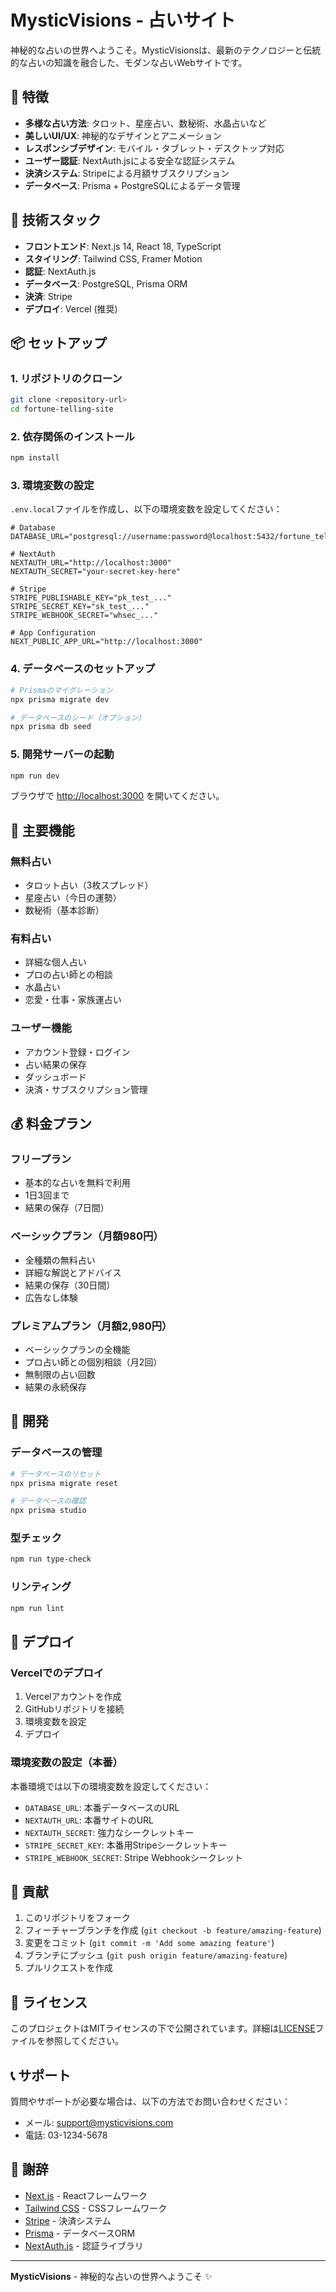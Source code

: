 # MysticVisions - 占いサイト

神秘的な占いの世界へようこそ。MysticVisionsは、最新のテクノロジーと伝統的な占いの知識を融合した、モダンな占いWebサイトです。

## 🌟 特徴

- **多様な占い方法**: タロット、星座占い、数秘術、水晶占いなど
- **美しいUI/UX**: 神秘的なデザインとアニメーション
- **レスポンシブデザイン**: モバイル・タブレット・デスクトップ対応
- **ユーザー認証**: NextAuth.jsによる安全な認証システム
- **決済システム**: Stripeによる月額サブスクリプション
- **データベース**: Prisma + PostgreSQLによるデータ管理

## 🚀 技術スタック

- **フロントエンド**: Next.js 14, React 18, TypeScript
- **スタイリング**: Tailwind CSS, Framer Motion
- **認証**: NextAuth.js
- **データベース**: PostgreSQL, Prisma ORM
- **決済**: Stripe
- **デプロイ**: Vercel (推奨)

## 📦 セットアップ

### 1. リポジトリのクローン

```bash
git clone <repository-url>
cd fortune-telling-site
```

### 2. 依存関係のインストール

```bash
npm install
```

### 3. 環境変数の設定

`.env.local`ファイルを作成し、以下の環境変数を設定してください：

```env
# Database
DATABASE_URL="postgresql://username:password@localhost:5432/fortune_telling_db"

# NextAuth
NEXTAUTH_URL="http://localhost:3000"
NEXTAUTH_SECRET="your-secret-key-here"

# Stripe
STRIPE_PUBLISHABLE_KEY="pk_test_..."
STRIPE_SECRET_KEY="sk_test_..."
STRIPE_WEBHOOK_SECRET="whsec_..."

# App Configuration
NEXT_PUBLIC_APP_URL="http://localhost:3000"
```

### 4. データベースのセットアップ

```bash
# Prismaのマイグレーション
npx prisma migrate dev

# データベースのシード（オプション）
npx prisma db seed
```

### 5. 開発サーバーの起動

```bash
npm run dev
```

ブラウザで [http://localhost:3000](http://localhost:3000) を開いてください。

## 🎯 主要機能

### 無料占い
- タロット占い（3枚スプレッド）
- 星座占い（今日の運勢）
- 数秘術（基本診断）

### 有料占い
- 詳細な個人占い
- プロの占い師との相談
- 水晶占い
- 恋愛・仕事・家族運占い

### ユーザー機能
- アカウント登録・ログイン
- 占い結果の保存
- ダッシュボード
- 決済・サブスクリプション管理

## 💰 料金プラン

### フリープラン
- 基本的な占いを無料で利用
- 1日3回まで
- 結果の保存（7日間）

### ベーシックプラン（月額980円）
- 全種類の無料占い
- 詳細な解説とアドバイス
- 結果の保存（30日間）
- 広告なし体験

### プレミアムプラン（月額2,980円）
- ベーシックプランの全機能
- プロ占い師との個別相談（月2回）
- 無制限の占い回数
- 結果の永続保存

## 🔧 開発

### データベースの管理

```bash
# データベースのリセット
npx prisma migrate reset

# データベースの確認
npx prisma studio
```

### 型チェック

```bash
npm run type-check
```

### リンティング

```bash
npm run lint
```

## 📱 デプロイ

### Vercelでのデプロイ

1. Vercelアカウントを作成
2. GitHubリポジトリを接続
3. 環境変数を設定
4. デプロイ

### 環境変数の設定（本番）

本番環境では以下の環境変数を設定してください：

- `DATABASE_URL`: 本番データベースのURL
- `NEXTAUTH_URL`: 本番サイトのURL
- `NEXTAUTH_SECRET`: 強力なシークレットキー
- `STRIPE_SECRET_KEY`: 本番用Stripeシークレットキー
- `STRIPE_WEBHOOK_SECRET`: Stripe Webhookシークレット

## 🤝 貢献

1. このリポジトリをフォーク
2. フィーチャーブランチを作成 (`git checkout -b feature/amazing-feature`)
3. 変更をコミット (`git commit -m 'Add some amazing feature'`)
4. ブランチにプッシュ (`git push origin feature/amazing-feature`)
5. プルリクエストを作成

## 📄 ライセンス

このプロジェクトはMITライセンスの下で公開されています。詳細は[LICENSE](LICENSE)ファイルを参照してください。

## 📞 サポート

質問やサポートが必要な場合は、以下の方法でお問い合わせください：

- メール: support@mysticvisions.com
- 電話: 03-1234-5678

## 🙏 謝辞

- [Next.js](https://nextjs.org/) - Reactフレームワーク
- [Tailwind CSS](https://tailwindcss.com/) - CSSフレームワーク
- [Stripe](https://stripe.com/) - 決済システム
- [Prisma](https://prisma.io/) - データベースORM
- [NextAuth.js](https://next-auth.js.org/) - 認証ライブラリ

---

**MysticVisions** - 神秘的な占いの世界へようこそ ✨
